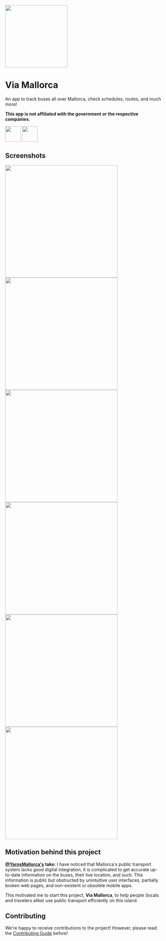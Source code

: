 <img src="https://github.com/user-attachments/assets/bb41b21e-fd7e-4747-87a3-1f69c1d23e8b" height="200px" />

# Via Mallorca

An app to track buses all over Mallorca, check schedules, routes, and much more!

**This app is not affiliated with the government or the respective companies.**

<a href="https://play.google.com/store/apps/details?id=es.opentransportmallorca.via"><img src="https://github.com/user-attachments/assets/bd5e335e-dcdd-4f99-bdb5-623553c79f53"  height="50px"/></a>
<a href="https://apps.apple.com/app/via-mallorca/id6670362143"><img src="https://github.com/user-attachments/assets/5a393152-0330-4e1f-ae52-343fa0131276"  height="50px"/></a>


## Screenshots
<img src="https://github.com/user-attachments/assets/b38c7cde-b256-4179-b1ca-5f9953cf63c3" height="360px" />
<img src="https://github.com/user-attachments/assets/b0b5f01e-6ce6-4c01-b68c-aeb8d9ca3bce" height="360px" />
<img src="https://github.com/user-attachments/assets/a94fce72-e45b-447a-ad8a-a1e97b9247b0" height="360px" />
<img src="https://github.com/user-attachments/assets/bb8a228a-e29a-44f2-844a-cc056ad703f0" height="360px" />
<img src="https://github.com/user-attachments/assets/c2e94fde-815b-4a32-89cc-d67b9a1376b0" height="360px" />
<img src="https://github.com/user-attachments/assets/0fef3ff2-7687-46f1-a6c9-630c664cf79b" height="360px" />

## Motivation behind this project

**[@YarosMallorca's](https://github.com/YarosMallorca) take:**
I have noticed that Mallorca's public transport system lacks good digital integration, it is complicated to get accurate up-to-date information on the buses, their live location, and such. This information is public but obstructed by unintuitive user interfaces, partially broken web pages, and non-existent or obsolete mobile apps.

This motivated me to start this project, **Via Mallorca**, to help people (locals and travelers alike) use public transport efficiently on this island.

## Contributing

We're happy to receive contributions to the project! However, please read the [Contributing Guide](CONTRIBUTING.md) before!
